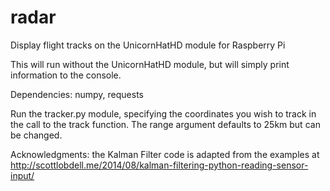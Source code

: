 # radar
Display flight tracks on the UnicornHatHD module for Raspberry Pi

This will run without the UnicornHatHD module, but will simply print information to the console.

Dependencies: numpy, requests

Run the tracker.py module, specifying the coordinates you wish to track in the call to the track function. The range argument defaults to 25km but can be changed.

Acknowledgments: the Kalman Filter code is adapted from the examples at http://scottlobdell.me/2014/08/kalman-filtering-python-reading-sensor-input/
